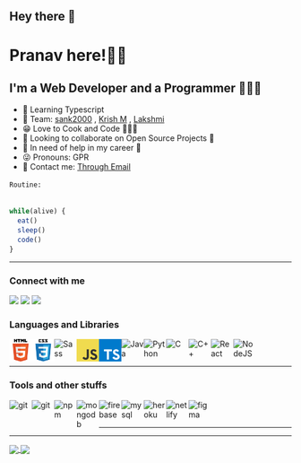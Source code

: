 ## Hey there 👋

# Pranav here!🧑🏻

## I'm a Web Developer and a Programmer 👨🏻‍💻

 - 🌱 Learning Typescript<br>
 - 👯 Team: [sank2000](https://github.com/sank2000 "GitHub of Santhosh")  , [Krish M](https://github.com/KrishnaMoorthy12 "GitHub of KrishnaMoorthy") , [Lakshmi](https://github.com/Lakshmi2k1 "GitHub of Lakshmi")<br>
 - 😁 Love to Cook and Code 👨🏻‍💻 <br>
 - 👯 Looking to collaborate on Open Source Projects 💖<br>
 - 🤔 In need of help in my career 🏢<br>
 - 😜 Pronouns: GPR<br>
 - 💭 Contact me: [Through Email](mailto:pranav.gnanasekar23@gmail.com "Mail to Pranav")

 `Routine:`
 
 ```javascript
 
 while(alive) {
   eat()
   sleep()
   code()
 }
 ```
 
 ***

### Connect with me

[<img src="https://img.shields.io/badge/twitter-%231DA1F2.svg?&style=for-the-badge&logo=twitter&logoColor=white" />][twitter]
[<img src = "https://img.shields.io/badge/instagram-%23E4405F.svg?&style=for-the-badge&logo=instagram&logoColor=white">][Instagram] 
[<img height="30" src="https://img.shields.io/badge/linkedin-%230077B5.svg?&style=for-the-badge&logo=linkedin&logoColor=white" />][LinkedIn]

### Languages and Libraries
<img align="left" alt="HTML5" width="40px" src="https://raw.githubusercontent.com/github/explore/80688e429a7d4ef2fca1e82350fe8e3517d3494d/topics/html/html.png" />
<img align="left" alt="CSS3" width="40px" src="https://raw.githubusercontent.com/github/explore/80688e429a7d4ef2fca1e82350fe8e3517d3494d/topics/css/css.png" />
<img align="left" alt="Sass" width="40px" src="https://www.vectorlogo.zone/logos/sass-lang/sass-lang-icon.svg" />
<img align="left" alt="JS" width="40px" src="https://raw.githubusercontent.com/github/explore/80688e429a7d4ef2fca1e82350fe8e3517d3494d/topics/javascript/javascript.png" />
<img align="left" alt="TS" width="40px" src="https://raw.githubusercontent.com/github/explore/80688e429a7d4ef2fca1e82350fe8e3517d3494d/topics/typescript/typescript.png" />
<img align="left" alt="Java" width="40px" src="https://www.vectorlogo.zone/logos/java/java-icon.svg" />
<img align="left" alt="Python" width="40px" src="https://www.vectorlogo.zone/logos/python/python-icon.svg" />
<img align="left" alt="C" width="40px" src="https://img.icons8.com/color/48/000000/c-programming.png" />
<img align="left" alt="C++" width="40px" src="https://img.icons8.com/color/48/000000/c-plus-plus-logo.png" />
<img align="left" alt="React" width="40px" src="https://www.vectorlogo.zone/logos/reactjs/reactjs-icon.svg" />
<img align="left" alt="NodeJS" width="40px" src="https://www.vectorlogo.zone/logos/nodejs/nodejs-icon.svg" />
<br />
<br />
<hr />

### Tools and other stuffs
<img align="left" alt="git" width="40px" src="https://www.vectorlogo.zone/logos/git-scm/git-scm-icon.svg" />
<img align="left" alt="git" width="40px" src="https://www.vectorlogo.zone/logos/github/github-icon.svg" />
<img align="left" alt="npm" width="40px" src="https://www.vectorlogo.zone/logos/npmjs/npmjs-icon.svg" />
<img align="left" alt="mongodb" width="40px" src="https://www.vectorlogo.zone/logos/mongodb/mongodb-icon.svg" />
<img align="left" alt="firebase" width="40px" src="https://www.vectorlogo.zone/logos/firebase/firebase-icon.svg" />
<img align="left" alt="mysql" width="40px" src="https://www.vectorlogo.zone/logos/mysql/mysql-icon.svg" />
<img align="left" alt="heroku" width="40px" src="https://www.vectorlogo.zone/logos/heroku/heroku-icon.svg" />
<img align="left" alt="netlify" width="40px" src="https://www.vectorlogo.zone/logos/netlify/netlify-icon.svg" />
<img align="left" alt="figma" width="40px" src="https://www.vectorlogo.zone/logos/figma/figma-icon.svg" />
<br />
<br />
<hr />

***

<a href="#stats">
<img align="center" src="https://github-readme-stats-git-master.pranavgpr.vercel.app/api?username=PranavGPR&show_icons=true&theme=tokyonight" />
</a>
  
<a href="#stats">
<img align="center" src = "https://github-readme-stats-git-master.pranavgpr.vercel.app/api/top-langs/?username=PranavGPR&layout=compact" />
</a>

[LinkedIn]: https://www.linkedin.com/in/pranav-g-7122111b5/
[twitter]: https://twitter.com/pranav_gpr
[Instagram]: https://instagram.com/i_m_mystrix

